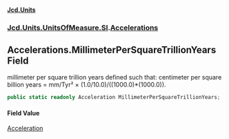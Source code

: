 #### [Jcd.Units](index.md 'index')

### [Jcd.Units.UnitsOfMeasure.SI](Jcd.Units.UnitsOfMeasure.SI.md 'Jcd.Units.UnitsOfMeasure.SI').[Accelerations](Accelerations.md 'Jcd.Units.UnitsOfMeasure.SI.Accelerations')

## Accelerations.MillimeterPerSquareTrillionYears Field

millimeter per square trillion years defined such that: centimeter per square billion years = mm/Tyr² ×
(1.0/10.0)/((1000.0)*(1000.0)).

```csharp
public static readonly Acceleration MillimeterPerSquareTrillionYears;
```

#### Field Value

[Acceleration](Acceleration.md 'Jcd.Units.UnitTypes.Acceleration')